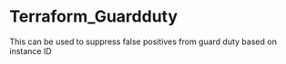 # Terraform_Guardduty

This can be used to suppress false positives from guard duty based on instance ID

